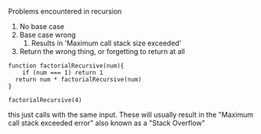 Problems encountered in recursion

1. No base case
2. Base case wrong
   1. Results in 'Maximum call stack size exceeded'
3. Return the wrong thing, or forgetting to return at all

```
function factorialRecursive(num){
    if (num === 1) return 1
  return num * factorialRecursive(num)
}

factorialRecursive(4)
```
this just calls with the same input. 
These will usually result in the "Maximum call stack exceeded error" also known as a "Stack Overflow"
